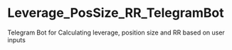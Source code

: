 # Leverage_PosSize_RR_TelegramBot
Telegram Bot for Calculating leverage, position size and RR based on user inputs
